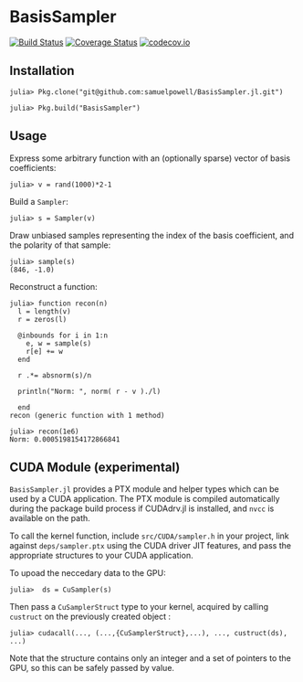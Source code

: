 # BasisSampler

[![Build Status](https://travis-ci.org/samuelpowell/BasisSampler.jl.svg?branch=master)](https://travis-ci.org/samuelpowell/BasisSampler.jl)
[![Coverage Status](https://coveralls.io/repos/samuelpowell/BasisSampler.jl/badge.svg?branch=master&service=github)](https://coveralls.io/github/samuelpowell/BasisSampler.jl?branch=master)
[![codecov.io](http://codecov.io/github/samuelpowell/BasisSampler.jl/coverage.svg?branch=master)](http://codecov.io/github/samuelpowell/BasisSampler.jl?branch=master)


## Installation

```
julia> Pkg.clone("git@github.com:samuelpowell/BasisSampler.jl.git")
```

```
julia> Pkg.build("BasisSampler")
```

## Usage

Express some arbitrary function with an (optionally sparse) vector of basis coefficients:

```
julia> v = rand(1000)*2-1
```

Build a `Sampler`:

```
julia> s = Sampler(v)
```

Draw unbiased samples representing the index of the basis coefficient, and the polarity of
that sample:

```
julia> sample(s)
(846, -1.0)
```

Reconstruct a function:

```
julia> function recon(n)
  l = length(v)
  r = zeros(l)

  @inbounds for i in 1:n
    e, w = sample(s)
    r[e] += w
  end

  r .*= absnorm(s)/n

  println("Norm: ", norm( r - v )./l)

  end
recon (generic function with 1 method)

julia> recon(1e6)
Norm: 0.0005198154172866841
```

## CUDA Module (experimental)

`BasisSampler.jl` provides a PTX module and helper types which can be used by a CUDA
application. The PTX module is compiled automatically during the package build process if
CUDAdrv.jl is installed, and `nvcc` is available on the path.

To call the kernel function, include `src/CUDA/sampler.h` in your project, link against
`deps/sampler.ptx` using the CUDA driver JIT features, and pass the appropriate structures
to your CUDA application.

To upoad the neccedary data to the GPU:

```
julia>  ds = CuSampler(s)
```

Then pass a `CuSamplerStruct` type to your kernel, acquired by calling `custruct` on the 
previously created object :

```
julia> cudacall(..., (...,{CuSamplerStruct},...), ..., custruct(ds), ...)
```

Note that the structure contains only an integer and a set of pointers to the GPU, so this
can be safely passed by value.

